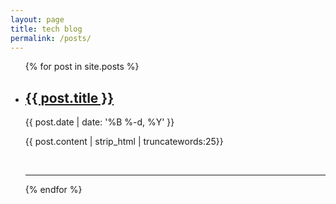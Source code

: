 ```yaml
---
layout: page
title: tech blog
permalink: /posts/
---
```


<ul class="post-list">
  {% for post in site.posts %}
    <li>
      <h2><a class="post-title" href="{{ post.url | prepend: site.baseurl }}">{{ post.title }}</a></h2>
      <p class="post-meta">{{ post.date | date: '%B %-d, %Y' }}</p>
      <p>{{ post.content | strip_html | truncatewords:25}}</p>
      <br/>
      <hr/>
    </li>
  {% endfor %}
</ul>
